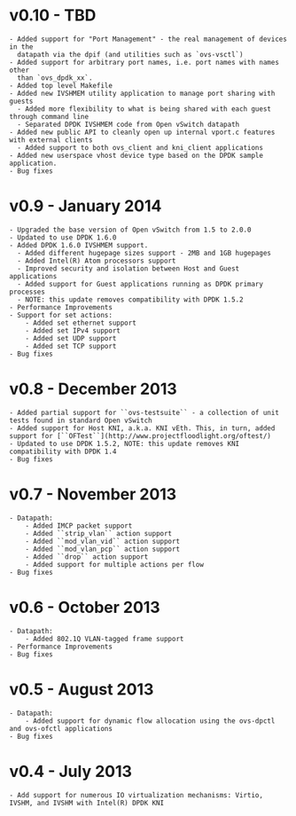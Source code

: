# v0.10 - TBD

    - Added support for "Port Management" - the real management of devices in the
      datapath via the dpif (and utilities such as `ovs-vsctl`)
    - Added support for arbitrary port names, i.e. port names with names other
      than `ovs_dpdk_xx`.
    - Added top level Makefile
    - Added new IVSHMEM utility application to manage port sharing with guests
      - Added more flexibility to what is being shared with each guest through command line
      - Separated DPDK IVSHMEM code from Open vSwitch datapath
    - Added new public API to cleanly open up internal vport.c features with external clients
      - Added support to both ovs_client and kni_client applications
    - Added new userspace vhost device type based on the DPDK sample application.
    - Bug fixes

 # v0.9 - January 2014

    - Upgraded the base version of Open vSwitch from 1.5 to 2.0.0
    - Updated to use DPDK 1.6.0
    - Added DPDK 1.6.0 IVSHMEM support. 
      - Added different hugepage sizes support - 2MB and 1GB hugepages
      - Added Intel(R) Atom processors support
      - Improved security and isolation between Host and Guest applications
      - Added support for Guest applications running as DPDK primary processes
      - NOTE: this update removes compatibility with DPDK 1.5.2
    - Performance Improvements
    - Support for set actions:
        - Added set ethernet support
        - Added set IPv4 support
        - Added set UDP support
        - Added set TCP support
    - Bug fixes

# v0.8 - December 2013

    - Added partial support for ``ovs-testsuite`` - a collection of unit tests found in standard Open vSwitch
    - Added support for Host KNI, a.k.a. KNI vEth. This, in turn, added support for [``OFTest``](http://www.projectfloodlight.org/oftest/)
    - Updated to use DPDK 1.5.2, NOTE: this update removes KNI compatibility with DPDK 1.4
    - Bug fixes

# v0.7 - November 2013

    - Datapath:
        - Added IMCP packet support
        - Added ``strip_vlan`` action support
        - Added ``mod_vlan_vid`` action support
        - Added ``mod_vlan_pcp`` action support
        - Added ``drop`` action support
        - Added support for multiple actions per flow
    - Bug fixes

# v0.6 - October 2013

    - Datapath:
        - Added 802.1Q VLAN-tagged frame support
    - Performance Improvements
    - Bug fixes

# v0.5 - August 2013

    - Datapath:
        - Added support for dynamic flow allocation using the ovs-dpctl and ovs-ofctl applications
    - Bug fixes

# v0.4 - July 2013

    - Add support for numerous IO virtualization mechanisms: Virtio, IVSHM, and IVSHM with Intel(R) DPDK KNI
